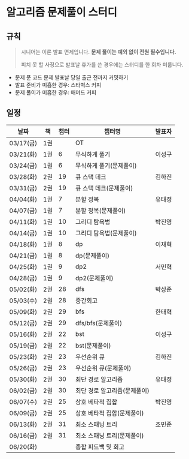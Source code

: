 # 알고리즘 문제풀이 스터디

## 규칙

> 시니어는 이론 발표 면제입니다. **문제 풀이는 예외 없이 전원 필수입니다.**
>
> 피치 못 할 사정으로 발표날 휴가를 쓴 경우에는 스터디를 한 회차 미룹니다.

- 문제 푼 코드 문제 발표날 당일 출근 전까지 커밋하기
- 발표 준비가 미흡한 경우: 스타벅스 커피
- 문제 풀이가 미흡한 경우: 매머드 커피


## 일정

| 날짜      | 책  | 챕터 | 챕터명                       | 발표자 |
| --------- | --- | ---- | ---------------------------- | ------ |
| 03/17(금) | 1권 |      | OT                           |        |
| 03/21(화) | 1권 | 6    | 무식하게 풀기                | 이성구 |
| 03/24(금) | 1권 | 6    | 무식하게 풀기(문제풀이)      |        |
| 03/28(화) | 2권 | 19   | 큐 스택 데크                 | 김하진 |
| 03/31(금) | 2권 | 19   | 큐 스택 데크(문제풀이)       |        |
| 04/04(화) | 1권 | 7    | 분할 정복                    | 유태정 |
| 04/07(금) | 1권 | 7    | 분할 정복(문제풀이)          |        |
| 04/11(화) | 1권 | 10   | 그리디 탐욕법                | 박진영 |
| 04/14(금) | 1권 | 10   | 그리디 탐욕법(문제풀이)      |        |
| 04/18(화) | 1권 | 8    | dp                           | 이재혁 |
| 04/21(금) | 1권 | 8    | dp(문제풀이)                 |        |
| 04/25(화) | 1권 | 9    | dp2                          | 서민혁 |
| 04/28(금) | 1권 | 9    | dp2(문제풀이)                |        |
| 05/02(화) | 2권 | 28   | dfs                          | 박상준 |
| 05/03(수) | 2권 | 28   | 중간회고                     |        |
| 05/09(화) | 2권 | 29   | bfs                          | 한태혁 |
| 05/12(금) | 2권 | 29   | dfs/bfs(문제풀이)            |        |
| 05/16(화) | 2권 | 22   | bst                          | 이성구 |
| 05/19(금) | 2권 | 22   | bst(문제풀이)                |        |
| 05/23(화) | 2권 | 23   | 우선순위 큐                  | 김하진 |
| 05/26(금) | 2권 | 23   | 우선순위 큐(문제풀이)        |        |
| 05/30(화) | 2권 | 30   | 최단 경로 알고리즘           | 유태정 |
| 06/02(금) | 2권 | 30   | 최단 경로 알고리즘(문제풀이) |        |
| 06/07(수) | 2권 | 25   | 상호 베타적 집합             | 박진영 |
| 06/09(금) | 2권 | 25   | 상호 베타적 집합(문제풀이)   |        |
| 06/13(화) | 2권 | 31   | 최소 스패닝 트리             | 조민준 |
| 06/16(금) | 2권 | 31   | 최소 스패닝 트리(문제풀이)   |        |
| 06/20(화) |     |      | 종합 피드백 및 회고          |        |